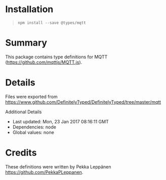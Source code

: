 # Installation
> `npm install --save @types/mqtt`

# Summary
This package contains type definitions for MQTT (https://github.com/mqttjs/MQTT.js).

# Details
Files were exported from https://www.github.com/DefinitelyTyped/DefinitelyTyped/tree/master/mqtt

Additional Details
 * Last updated: Mon, 23 Jan 2017 08:16:11 GMT
 * Dependencies: node
 * Global values: none

# Credits
These definitions were written by Pekka Leppänen <https://github.com/PekkaPLeppanen>.
